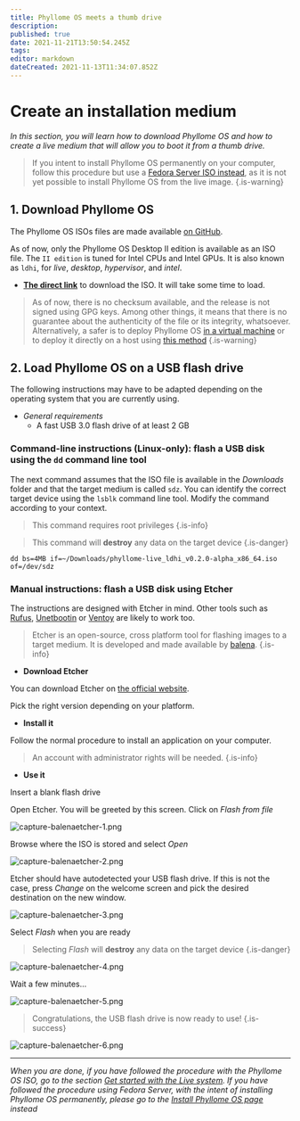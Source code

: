 ```yaml
---
title: Phyllome OS meets a thumb drive
description: 
published: true
date: 2021-11-21T13:50:54.245Z
tags: 
editor: markdown
dateCreated: 2021-11-13T11:34:07.852Z
---
```


# Create an installation medium

*In this section, you will learn how to download Phyllome OS and how to create a live medium that will allow you to boot it from a thumb drive.*

> If you intent to install Phyllome OS permanently on your computer, follow this procedure but use a [Fedora Server ISO instead](https://getfedora.org/en/server/), as it is not yet possible to install Phyllome OS from the live image.
{.is-warning}

## 1. Download Phyllome OS 

The Phyllome OS ISOs files are made available [on GitHub](https://github.com/PhyllomeOS/phyllomeos/releases).

As of now, only the Phyllome OS Desktop II edition is available as an ISO file. The `II edition` is tuned for Intel CPUs and Intel GPUs. It is also known as `ldhi`, for *live*, *desktop*, *hypervisor*, and *intel*. 

* [**The direct link**](https://github.com/PhyllomeOS/phyllomeos/releases/download/v.0.2.0-alpha/phyllome-live_ldhi_v0.2.0-alpha_x86_64.iso) to download the ISO. It will take some time to load. 

> As of now, there is no checksum available, and the release is not signed using GPG keys. Among other things, it means that there is no guarantee about the authenticity of the file or its integrity, whatsoever. Alternatively, a safer is to deploy Phyllome OS [in a virtual machine](https://github.com/PhyllomeOS/phyllomeos#how-to-hack-phyllome-os) or to deploy it directly on a host using [this method](/deploy/live)
{.is-warning}

## 2. Load Phyllome OS on a USB flash drive 

The following instructions may have to be adapted depending on the operating system that you are currently using.

* *General requirements*
    * A fast USB 3.0 flash drive of at least 2 GB

### Command-line instructions (Linux-only): flash a USB disk using the `dd` command line tool

The next command assumes that the ISO file is available in the *Downloads* folder and that the target medium is called `sdz`. You can identify the correct target device using the `lsblk` command line tool. Modify the command according to your context. 

> This command requires root privileges
{.is-info}

> This command will **destroy** any data on the target device
{.is-danger}

```
dd bs=4MB if=~/Downloads/phyllome-live_ldhi_v0.2.0-alpha_x86_64.iso of=/dev/sdz
```

### Manual instructions: flash a USB disk using Etcher

The instructions are designed with Etcher in mind. Other tools such as [Rufus](https://rufus.ie/en/), [Unetbootin](https://unetbootin.github.io/) or [Ventoy](https://www.ventoy.net/en/index.html) are likely to work too.  

> Etcher is an open-source, cross platform tool for flashing images to a target medium. It is developed and made available by [balena](https://www.balena.io/). 
{.is-info}

* **Download Etcher**

You can download Etcher on [the official website](https://www.balena.io/etcher/).

Pick the right version depending on your platform.

* **Install it**

Follow the normal procedure to install an application on your computer.

> An account with administrator rights will be needed.
{.is-info}

* **Use it**

Insert a blank flash drive

Open Etcher. You will be greeted by this screen. Click on *Flash from file*

![capture-balenaetcher-1.png](/balena-etcher/capture-balenaetcher-1.png)

Browse where the ISO is stored and select *Open*

![capture-balenaetcher-2.png](/balena-etcher/capture-balenaetcher-2.png)

Etcher should have autodetected your USB flash drive. If this is not the case, press *Change* on the welcome screen and pick the desired destination on the new window.

![capture-balenaetcher-3.png](/balena-etcher/capture-balenaetcher-3.png)

Select *Flash* when you are ready

> Selecting *Flash* will **destroy** any data on the target device
{.is-danger}

![capture-balenaetcher-4.png](/balena-etcher/capture-balenaetcher-4.png)

Wait a few minutes...

![capture-balenaetcher-5.png](/balena-etcher/capture-balenaetcher-5.png)

> Congratulations, the USB flash drive is now ready to use!
{.is-success}

![capture-balenaetcher-6.png](/balena-etcher/capture-balenaetcher-6.png)

---

*When you are done, if you have followed the procedure with the Phyllome OS ISO, go to the section [Get started with the Live system](/getstarted/live). If you have followed the procedure using Fedora Server, with the intent of installing Phyllome OS permanently, please go to the [Install Phyllome OS page](https://wiki.phyllo.me/deploy/install) instead* 